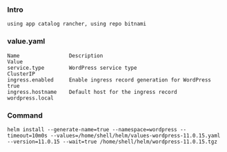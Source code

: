 ### Intro 
    using app catalog rancher, using repo bitnami

### value.yaml
    Name	            Description	                                        Value
    service.type	    WordPress service type	                            ClusterIP
    ingress.enabled	    Enable ingress record generation for WordPress	    true
    ingress.hostname    Default host for the ingress record	                wordpress.local
### Command
    helm install --generate-name=true --namespace=wordpress --timeout=10m0s --values=/home/shell/helm/values-wordpress-11.0.15.yaml --version=11.0.15 --wait=true /home/shell/helm/wordpress-11.0.15.tgz
